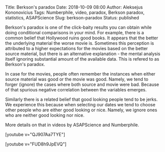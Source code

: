 Title: Berkson's paradox
Date: 2018-10-09 08:00
Author: Aleksejus Kononovicius
Tags: Numberphile, video, paradox, Berkson paradox, statistics, ASAPScience
Slug: berkson-paradox
Status: published

Berkson's paradox is one of the click-baity results you can obtain while doing
conditional comparisons in your mind. For example, there is a common belief that
Hollywood ruins good books. It appears that the better the underlying material
the worse movie is. Sometimes this perception is attributed to a higher
expectations for the movies based on the better source material, but there is
an alternative explanation - the mental analysis itself ignoring substantial
amount of the available data. This is refered to as Berkson's paradox.

In case for the movies, people often remember the instances when either source
material was good or the movie was good. Namely, we tend to forger (ignore) the
cases where both source and movie were bad. Because of that spurious negative
correlation between the variables emerges.

Similarly there is a related belief that good looking people tend to be jerks.
We experience this because when selecting our dates we tend to choose other
people who are either good looking or nice. Namely, we ignore ones who are
neither good looking nor nice.

More details on that in videos by ASAPScience and Numberphile.

[youtube v="QJ907Aa7TYE"]

[youtube v="FUD8h9JpEVQ"]
